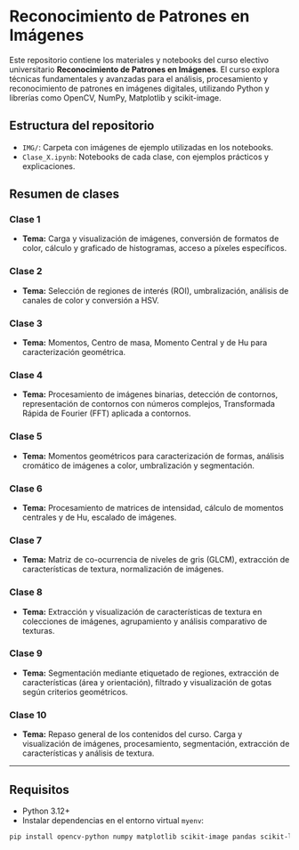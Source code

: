 # Reconocimiento de Patrones en Imágenes

Este repositorio contiene los materiales y notebooks del curso electivo universitario **Reconocimiento de Patrones en Imágenes**. El curso explora técnicas fundamentales y avanzadas para el análisis, procesamiento y reconocimiento de patrones en imágenes digitales, utilizando Python y librerías como OpenCV, NumPy, Matplotlib y scikit-image.

## Estructura del repositorio

- `IMG/`: Carpeta con imágenes de ejemplo utilizadas en los notebooks.
- `Clase_X.ipynb`: Notebooks de cada clase, con ejemplos prácticos y explicaciones.

## Resumen de clases

### Clase 1

- **Tema:** Carga y visualización de imágenes, conversión de formatos de color, cálculo y graficado de histogramas, acceso a píxeles específicos.

### Clase 2

- **Tema:** Selección de regiones de interés (ROI), umbralización, análisis de canales de color y conversión a HSV.

### Clase 3

- **Tema:**  Momentos, Centro de masa, Momento Central y de Hu para caracterización geométrica.

### Clase 4

- **Tema:** Procesamiento de imágenes binarias, detección de contornos, representación de contornos con números complejos, Transformada Rápida de Fourier (FFT) aplicada a contornos.

### Clase 5

- **Tema:** Momentos geométricos para caracterización de formas, análisis cromático de imágenes a color, umbralización y segmentación.

### Clase 6

- **Tema:** Procesamiento de matrices de intensidad, cálculo de momentos centrales y de Hu, escalado de imágenes.

### Clase 7

- **Tema:** Matriz de co-ocurrencia de niveles de gris (GLCM), extracción de características de textura, normalización de imágenes.

### Clase 8

- **Tema:** Extracción y visualización de características de textura en colecciones de imágenes, agrupamiento y análisis comparativo de texturas.

### Clase 9

- **Tema:** Segmentación mediante etiquetado de regiones, extracción de características (área y orientación), filtrado y visualización de gotas según criterios geométricos.

### Clase 10

- **Tema:** Repaso general de los contenidos del curso. Carga y visualización de imágenes, procesamiento, segmentación, extracción de características y análisis de textura.

---

## Requisitos

- Python 3.12+
- Instalar dependencias en el entorno virtual `myenv`:

```bash
pip install opencv-python numpy matplotlib scikit-image pandas scikit-learn
```
